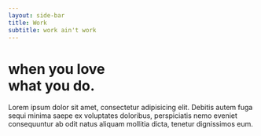 ```yaml
---
layout: side-bar
title: Work
subtitle: work ain't work
---
```

<h1 class="home--subtitle text--bold">when you love<br> what you do.</h1>
Lorem ipsum dolor sit amet, consectetur adipisicing elit. Debitis autem fuga sequi minima saepe ex voluptates doloribus, perspiciatis nemo eveniet consequuntur ab odit natus aliquam mollitia dicta, tenetur dignissimos eum.

